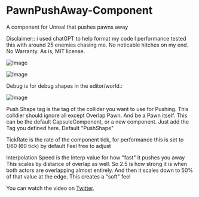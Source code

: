 # PawnPushAway-Component
A component for Unreal that pushes pawns away

Disclaimer:: i used chatGPT to help format my code
I performance tested this with around 25 enemies chasing me. No noticable hitches on my end.
No Warranty. As is, MIT license. 

![Image](https://i.imgur.com/RvrfZRW.png)

![Image](https://i.imgur.com/rTF27yR.png)

Debug is for debug shapes in the editor/world.:

![Image](https://i.imgur.com/XBm4mCc.png)

Push Shape tag is the tag of the collider you want to use for Pushing. This colldier should ignore all except Overlap Pawn. And be a Pawn itself.
This can be the default CapsuleComponent, or a new component. Just add the Tag you defined here. Default "PushShape"

TickRate is the rate of the component tick, for performance this is set to 1/60 (60 tick) by default
Feel free to adjust

Interpolation Speed is the Interp value for how "fast" it pushes you away
This scales by distance of overlap as well. So 2.5 is how strong it is when both actors are overlapping almost entirely.
And then it scales down to 50% of that value at the edge. This creates a "soft" feel

You can watch the video on [Twitter](https://twitter.com/Weston_Mitchell/status/1721799355592761401).
